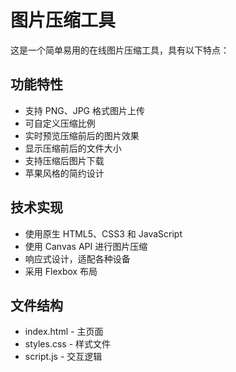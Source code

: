# 图片压缩工具

这是一个简单易用的在线图片压缩工具，具有以下特点：

## 功能特性
- 支持 PNG、JPG 格式图片上传
- 可自定义压缩比例
- 实时预览压缩前后的图片效果
- 显示压缩前后的文件大小
- 支持压缩后图片下载
- 苹果风格的简约设计

## 技术实现
- 使用原生 HTML5、CSS3 和 JavaScript
- 使用 Canvas API 进行图片压缩
- 响应式设计，适配各种设备
- 采用 Flexbox 布局

## 文件结构
- index.html - 主页面
- styles.css - 样式文件
- script.js - 交互逻辑